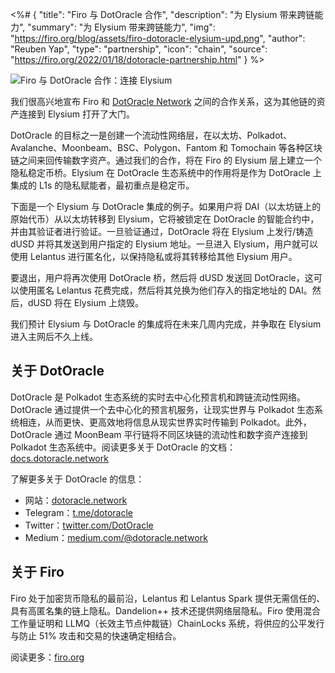 <%# {
  "title": "Firo 与 DotOracle 合作",
  "description": "为 Elysium 带来跨链能力",
  "summary": "为 Elysium 带来跨链能力",
  "img": "https://firo.org/blog/assets/firo-dotoracle-elysium-upd.png",
  "author": "Reuben Yap",
  "type": "partnership",
  "icon": "chain",
  "source": "https://firo.org/2022/01/18/dotoracle-partnership.html"
} %>

![Firo 与 DotOracle 合作：连接 Elysium](https://firo.org/blog/assets/firo-dotoracle-elysium-upd.png#size=8000x4000)

我们很高兴地宣布 Firo 和 [DotOracle Network](https://dotoracle.network/) 之间的合作关系，这为其他链的资产连接到 Elysium 打开了大门。

DotOracle 的目标之一是创建一个流动性网络层，在以太坊、Polkadot、Avalanche、Moonbeam、BSC、Polygon、Fantom 和 Tomochain 等各种区块链之间来回传输数字资产。通过我们的合作，将在 Firo 的 Elysium 层上建立一个隐私稳定币桥。Elysium 在 DotOracle 生态系统中的作用将是作为 DotOracle 上集成的 L1s 的隐私赋能者，最初重点是稳定币。

下面是一个 Elysium 与 DotOracle 集成的例子。如果用户将 DAI（以太坊链上的原始代币）从以太坊转移到 Elysium，它将被锁定在 DotOracle 的智能合约中，并由其验证者进行验证。一旦验证通过，DotOracle 将在 Elysium 上发行/铸造 dUSD 并将其发送到用户指定的 Elysium 地址。一旦进入 Elysium，用户就可以使用 Lelantus 进行匿名化，以保持隐私或将其转移给其他 Elysium 用户。

要退出，用户将再次使用 DotOracle 桥，然后将 dUSD 发送回 DotOracle，这可以使用匿名 Lelantus 花费完成，然后将其兑换为他们存入的指定地址的 DAI。然后，dUSD 将在 Elysium 上烧毁。

我们预计 Elysium 与 DotOracle 的集成将在未来几周内完成，并争取在 Elysium 进入主网后不久上线。

## 关于 DotOracle

DotOracle 是 Polkadot 生态系统的实时去中心化预言机和跨链流动性网络。DotOracle 通过提供一个去中心化的预言机服务，让现实世界与 Polkadot 生态系统相连，从而更快、更高效地将信息从现实世界实时传输到 Polkadot。此外，DotOracle 通过 MoonBeam 平行链将不同区块链的流动性和数字资产连接到 Polkadot 生态系统中。阅读更多关于 DotOracle 的文档：[docs.dotoracle.network](https://docs.dotoracle.network/)

了解更多关于 DotOracle 的信息：

* 网站：[dotoracle.network](https://dotoracle.network/)
* Telegram：[t.me/dotoracle](https://t.me/dotoracle)
* Twitter：[twitter.com/DotOracle](https://twitter.com/DotOracle)
* Medium：[medium.com/@dotoracle.network](https://medium.com/@dotoracle.network)

## 关于 Firo

Firo 处于加密货币隐私的最前沿，Lelantus 和 Lelantus Spark 提供无需信任的、具有高匿名集的链上隐私。Dandelion++ 技术还提供网络层隐私。Firo 使用混合工作量证明和 LLMQ（长效主节点仲裁链）ChainLocks 系统，将供应的公平发行与防止 51% 攻击和交易的快速确定相结合。

阅读更多：[firo.org](https://firo.org/)

